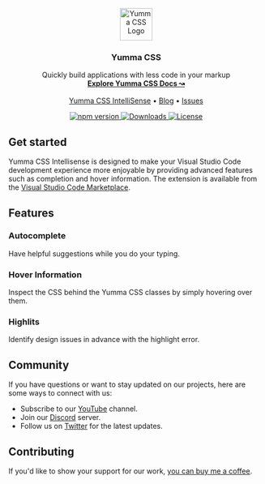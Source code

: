 <p align="center">
  <img src="https://yummacss.com/img/yummacss.png" width="64" alt="Yumma CSS Logo">
</p>

<h3 align="center">Yumma CSS</h3>

<p align="center">
  Quickly build applications with less code in your markup
  <br>
  <a href="https://yummacss.com"><strong>Explore Yumma CSS Docs ↝</strong></a>
  <br>
  <br>
  <a href="https://yummacss.com/blog/installationducing-yummacss-intellisense">Yumma CSS IntelliSense</a>
  •
  <a href="https://yummacss.com/blog">Blog</a>
  •
  <a href="https://github.com/yumma-lib/yumma-css/issues">Issues</a>
</p>

<p align="center">
  <a href="https://www.npmjs.com/package/yummacss?activeTab=versions">
    <img src="https://img.shields.io/npm/v/yummacss" alt="npm version">
  </a>
  <a href="https://www.npmjs.com/yummacss">
    <img src="https://img.shields.io/npm/dt/yummacss" alt="Downloads">
  </a>
  <a href="https://github.com/yumma-lib/yumma-css-docs?tab=MIT-1-ov-file#readme">
    <img src="https://img.shields.io/badge/License-MIT-blue.svg" alt="License">
  </a>
</p>

## Get started

Yumma CSS Intellisense is designed to make your Visual Studio Code development experience more enjoyable by providing advanced features such as completion and hover information. The extension is available from the [Visual Studio Code Marketplace](/).

## Features

### Autocomplete

Have helpful suggestions while you do your typing.

### Hover Information

Inspect the CSS behind the Yumma CSS classes by simply hovering over them.

### Highlits

Identify design issues in advance with the highlight error.

## Community

If you have questions or want to stay updated on our projects, here are some ways to connect with us:

- Subscribe to our [YouTube](https://www.youtube.com/@rrenildopereiraa/videos) channel.
- Join our [Discord](https://discord.gg/CGw5vyqmQ6) server.
- Follow us on [Twitter](https://twitter.com/yummacss) for the latest updates.

## Contributing

If you'd like to show your support for our work, [you can buy me a coffee](https://www.buymeacoffee.com/rrenildoo).
